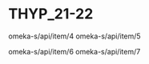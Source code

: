 # THYP_21-22

omeka-s/api/item/4
omeka-s/api/item/5

omeka-s/api/item/6
omeka-s/api/item/7


<!-- http://omeka.mysite.com/api/items/xxx -->
<!-- http://localhost:8888/omeka-s/admin/item/4#item-metadata -->